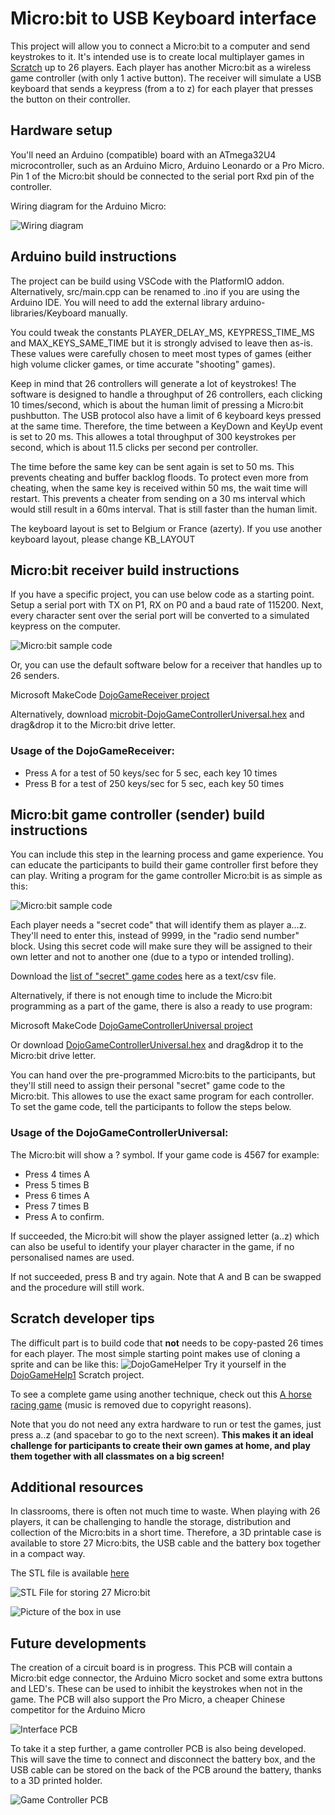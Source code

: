 # Micro:bit to USB Keyboard interface
This project will allow you to connect a Micro:bit to a computer and send keystrokes to it. It's intended use is to create local multiplayer games in [Scratch](https://scratch.mit.edu/) up to 26 players. Each player has another Micro:bit as a wireless game controller (with only 1 active button). The receiver will simulate a USB keyboard that sends a keypress (from a to z) for each player that presses the button on their controller.

## Hardware setup
You'll need an Arduino (compatible) board with an ATmega32U4 microcontroller, such as an Arduino Micro, Arduino Leonardo or a Pro Micro. Pin 1 of the Micro:bit should be connected to the serial port Rxd pin of the controller.

Wiring diagram for the Arduino Micro:

![Wiring diagram](https://github.com/jimd80/MicrobitUsbKeyboard/blob/main/doc/Microbit%20to%20arduino%20micro%20connection.png?raw=true)

## Arduino build instructions
The project can be build using VSCode with the PlatformIO addon. Alternatively, src/main.cpp can be renamed to .ino if you are using the Arduino IDE. You will need to add the external library arduino-libraries/Keyboard manually.

You could tweak the constants PLAYER_DELAY_MS, KEYPRESS_TIME_MS and MAX_KEYS_SAME_TIME but it is strongly advised to leave then as-is. These values were carefully chosen to meet most types of games (either high volume clicker games, or time accurate "shooting" games).

Keep in mind that 26 controllers will generate a lot of keystrokes! The software is designed to handle a throughput of 26 controllers, each clicking 10 times/second, which is about the human limit of pressing a Micro:bit pushbutton. The USB protocol also have a limit of 6 keyboard keys pressed at the same time. Therefore, the time between a KeyDown and KeyUp event is set to 20 ms. This allowes a total throughput of 300 keystrokes per second, which is about 11.5 clicks per second per controller.

The time before the same key can be sent again is set to 50 ms. This prevents cheating and buffer backlog floods. To protect even more from cheating, when the same key is received within 50 ms, the wait time will restart. This prevents a cheater from sending on a 30 ms interval which would still result in a 60ms interval. That is still faster than the human limit.

The keyboard layout is set to Belgium or France (azerty). If you use another keyboard layout, please change KB_LAYOUT

## Micro:bit receiver build instructions
If you have a specific project, you can use below code as a starting point. Setup a serial port with TX on P1, RX on P0 and a baud rate of 115200. Next, every character sent over the serial port will be converted to a simulated keypress on the computer.

![Micro:bit sample code](https://github.com/jimd80/MicrobitUsbKeyboard/blob/main/doc/Microbit%20sample%20code.png?raw=true)

Or, you can use the default software below for a receiver that handles up to 26 senders.

Microsoft MakeCode [DojoGameReceiver project](https://makecode.microbit.org/S01281-32840-25827-62408)

Alternatively, download [microbit-DojoGameControllerUniversal.hex](https://github.com/jimd80/MicrobitUsbKeyboard/blob/main/doc/microbit-DojoGameControllerUniversal.hex?raw=true) and drag&drop it to the Micro:bit drive letter.

### Usage of the DojoGameReceiver:
* Press A for a test of 50 keys/sec for 5 sec, each key 10 times
* Press B for a test of 250 keys/sec for 5 sec, each key 50 times

## Micro:bit game controller (sender) build instructions
You can include this step in the learning process and game experience. You can educate the participants to build their game controller first before they can play. Writing a program for the game controller Micro:bit is as simple as this:

![Micro:bit sample code](https://github.com/jimd80/MicrobitUsbKeyboard/blob/main/doc/Microbit%20gamecontroller%20code.png?raw=true)

Each player needs a "secret code" that will identify them as player a...z. They'll need to enter this, instead of 9999, in the "radio send number" block. Using this secret code will make sure they will be assigned to their own letter and not to another one (due to a typo or intended trolling).

Download the [list of "secret" game codes](https://github.com/jimd80/MicrobitUsbKeyboard/blob/main/doc/Gamecodes.csv?raw=true) here as a text/csv file.

Alternatively, if there is not enough time to include the Micro:bit programming as a part of the game, there is also a ready to use program:

Microsoft MakeCode [DojoGameControllerUniversal project](https://makecode.microbit.org/S17170-50597-42799-53089)

Or download [DojoGameControllerUniversal.hex](https://github.com/jimd80/MicrobitUsbKeyboard/blob/main/doc/microbit-DojoGameControllerUniversal.hex?raw=true) and drag&drop it to the Micro:bit drive letter.

You can hand over the pre-programmed Micro:bits to the participants, but they'll still need to assign their personal "secret" game code to the Micro:bit. This allowes to use the exact same program for each controller. To set the game code, tell the participants to follow the steps below.
### Usage of the DojoGameControllerUniversal:
The Micro:bit will show a ? symbol. If your game code is 4567 for example:
* Press 4 times A
* Press 5 times B
* Press 6 times A
* Press 7 times B
* Press A to confirm.

If succeeded, the Micro:bit will show the player assigned letter (a..z) which can also be useful to identify your player character in the game, if no personalised names are used.

If not succeeded, press B and try again. Note that A and B can be swapped and the procedure will still work.

## Scratch developer tips
The difficult part is to build code that **not** needs to be copy-pasted 26 times for each player. The most simple starting point makes use of cloning a sprite and can be like this:
![DojoGameHelper](https://github.com/jimd80/MicrobitUsbKeyboard/blob/main/doc/Scratch%20DojoGameHelper.png?raw=true)
Try it yourself in the [DojoGameHelp1](https://scratch.mit.edu/projects/1082054988) Scratch project.

To see a complete game using another technique, check out this [A horse racing game](https://scratch.mit.edu/projects/1110965589/) (music is removed due to copyright reasons).

Note that you do not need any extra hardware to run or test the games, just press a..z (and spacebar to go to the next screen). **This makes it an ideal challenge for participants to create their own games at home, and play them together with all classmates on a big screen!**

## Additional resources
In classrooms, there is often not much time to waste. When playing with 26 players, it can be challenging to handle the storage, distribution and collection of the Micro:bits in a short time. Therefore, a 3D printable case is available to store 27 Micro:bits, the USB cable and the battery box together in a compact way.

The STL file is available [here](https://github.com/jimd80/MicrobitUsbKeyboard/blob/main/doc/Microbit%20case.stl?raw=true)

![STL File for storing 27 Micro:bit](https://github.com/jimd80/MicrobitUsbKeyboard/blob/main/doc/Microbit%20case%20stl%20file.png?raw=true)

![Picture of the box in use](https://github.com/jimd80/MicrobitUsbKeyboard/blob/main/doc/Microbit%20case%20printed%202.jpg?raw=true)

## Future developments
The creation of a circuit board is in progress. This PCB will contain a Micro:bit edge connector, the Arduino Micro socket and some extra buttons and LED's. These can be used to inhibit the keystrokes when not in the game. The PCB will also support the Pro Micro, a cheaper Chinese competitor for the Arduino Micro

![Interface PCB](https://github.com/jimd80/MicrobitUsbKeyboard/blob/main/doc/Microbit%20arduino%20bridge%20pcb.png?raw=true)

To take it a step further, a game controller PCB is also being developed. This will save the time to connect and disconnect the battery box, and the USB cable can be stored on the back of the PCB around the battery, thanks to a 3D printed holder.

![Game Controller PCB](https://github.com/jimd80/MicrobitUsbKeyboard/blob/main/doc/Gamecontroller%20pcb%203d.png?raw=true)
